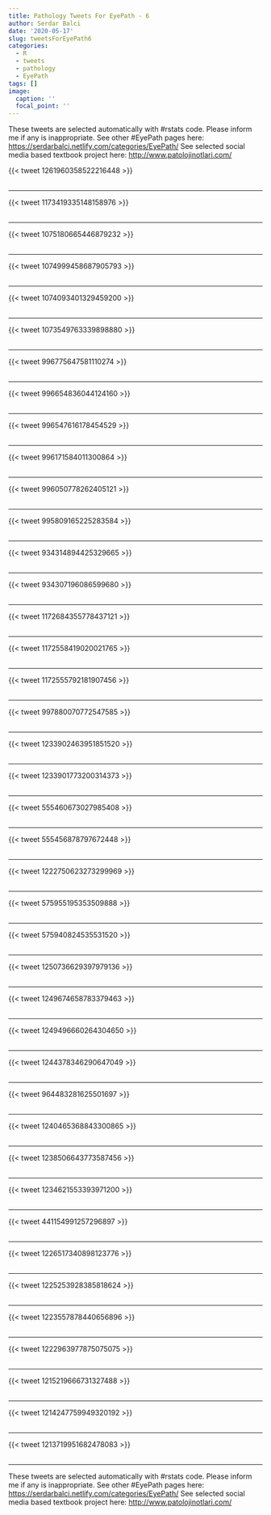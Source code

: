 ```yaml
---
title: Pathology Tweets For EyePath - 6
author: Serdar Balci
date: '2020-05-17'
slug: tweetsForEyePath6
categories:
  - R
  - tweets
  - pathology
  - EyePath
tags: []
image:
  caption: ''
  focal_point: ''
---
```



These tweets are selected automatically with #rstats code. Please inform me if any is inappropriate.
See other #EyePath pages here: https://serdarbalci.netlify.com/categories/EyePath/ 
See selected social media based textbook project here: http://www.patolojinotlari.com/

{{< tweet 1261960358522216448 >}}
<br>
<br>
<hr>
{{< tweet 1173419335148158976 >}}
<br>
<br>
<hr>
{{< tweet 1075180665446879232 >}}
<br>
<br>
<hr>
{{< tweet 1074999458687905793 >}}
<br>
<br>
<hr>
{{< tweet 1074093401329459200 >}}
<br>
<br>
<hr>
{{< tweet 1073549763339898880 >}}
<br>
<br>
<hr>
{{< tweet 996775647581110274 >}}
<br>
<br>
<hr>
{{< tweet 996654836044124160 >}}
<br>
<br>
<hr>
{{< tweet 996547616178454529 >}}
<br>
<br>
<hr>
{{< tweet 996171584011300864 >}}
<br>
<br>
<hr>
{{< tweet 996050778262405121 >}}
<br>
<br>
<hr>
{{< tweet 995809165225283584 >}}
<br>
<br>
<hr>
{{< tweet 934314894425329665 >}}
<br>
<br>
<hr>
{{< tweet 934307196086599680 >}}
<br>
<br>
<hr>
{{< tweet 1172684355778437121 >}}
<br>
<br>
<hr>
{{< tweet 1172558419020021765 >}}
<br>
<br>
<hr>
{{< tweet 1172555792181907456 >}}
<br>
<br>
<hr>
{{< tweet 997880070772547585 >}}
<br>
<br>
<hr>
{{< tweet 1233902463951851520 >}}
<br>
<br>
<hr>
{{< tweet 1233901773200314373 >}}
<br>
<br>
<hr>
{{< tweet 555460673027985408 >}}
<br>
<br>
<hr>
{{< tweet 555456878797672448 >}}
<br>
<br>
<hr>
{{< tweet 1222750623273299969 >}}
<br>
<br>
<hr>
{{< tweet 575955195353509888 >}}
<br>
<br>
<hr>
{{< tweet 575940824535531520 >}}
<br>
<br>
<hr>
{{< tweet 1250736629397979136 >}}
<br>
<br>
<hr>
{{< tweet 1249674658783379463 >}}
<br>
<br>
<hr>
{{< tweet 1249496660264304650 >}}
<br>
<br>
<hr>
{{< tweet 1244378346290647049 >}}
<br>
<br>
<hr>
{{< tweet 964483281625501697 >}}
<br>
<br>
<hr>
{{< tweet 1240465368843300865 >}}
<br>
<br>
<hr>
{{< tweet 1238506643773587456 >}}
<br>
<br>
<hr>
{{< tweet 1234621553393971200 >}}
<br>
<br>
<hr>
{{< tweet 441154991257296897 >}}
<br>
<br>
<hr>
{{< tweet 1226517340898123776 >}}
<br>
<br>
<hr>
{{< tweet 1225253928385818624 >}}
<br>
<br>
<hr>
{{< tweet 1223557878440656896 >}}
<br>
<br>
<hr>
{{< tweet 1222963977875075075 >}}
<br>
<br>
<hr>
{{< tweet 1215219666731327488 >}}
<br>
<br>
<hr>
{{< tweet 1214247759949320192 >}}
<br>
<br>
<hr>
{{< tweet 1213719951682478083 >}}
<br>
<br>
<hr>


These tweets are selected automatically with #rstats code. Please inform me if any is inappropriate.
See other #EyePath pages here: https://serdarbalci.netlify.com/categories/EyePath/ 
See selected social media based textbook project here: http://www.patolojinotlari.com/

